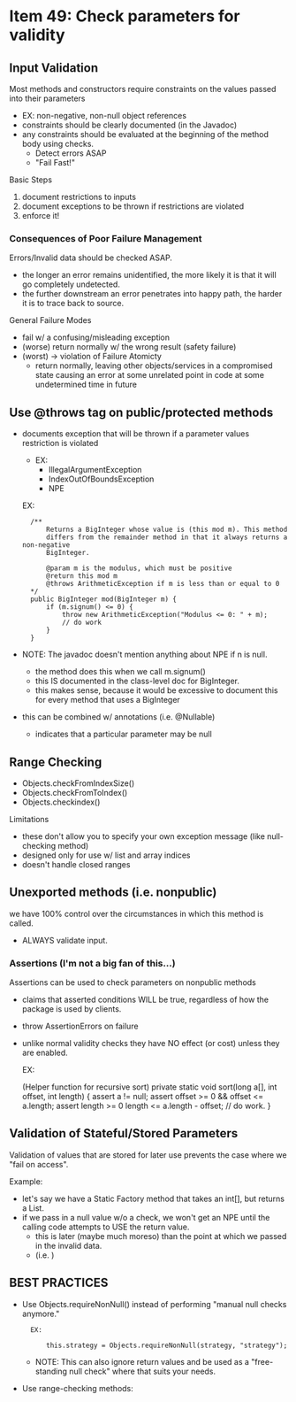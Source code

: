 # Item 49: Check parameters for validity

## Input Validation
Most methods and constructors require constraints on the values passed into their parameters
- EX: non-negative, non-null object references
- constraints should be clearly documented (in the Javadoc)
- any constraints should be evaluated at the beginning of the method body using checks. 
    - Detect errors ASAP
    - "Fail Fast!"
    
Basic Steps
1. document restrictions to inputs
2. document exceptions to be thrown if restrictions are violated
3. enforce it!
       
### Consequences of Poor Failure Management
Errors/Invalid data should be checked ASAP. 
- the longer an error remains unidentified, the more likely it is that it will go completely
undetected. 
- the further downstream an error penetrates into happy path, the harder it is to trace back
to source. 

General Failure Modes 
- fail w/ a confusing/misleading exception
- (worse) return normally w/ the wrong result (safety failure)
- (worst) -> violation of Failure Atomicty
    - return normally, leaving other objects/services in a compromised state causing an error
at some unrelated point in code at some undetermined time in future

## Use @throws tag on public/protected methods
- documents exception that will be thrown if a parameter values restriction is violated
    - EX:
        - IllegalArgumentException
        - IndexOutOfBoundsException
        - NPE


    EX:
    
        /**
            Returns a BigInteger whose value is (this mod m). This method
            differs from the remainder method in that it always returns a non-negative
            BigInteger.
            
            @param m is the modulus, which must be positive 
            @return this mod m
            @throws ArithmeticException if m is less than or equal to 0
        */
        public BigInteger mod(BigInteger m) {
            if (m.signum() <= 0) {
                throw new ArithmeticException("Modulus <= 0: " + m);
                // do work
            }
        }
       
- NOTE: The javadoc doesn't mention anything about NPE if n is null. 
    - the method does this when we call m.signum()
    - this IS documented in the class-level doc for BigInteger. 
    - this makes sense, because it would be excessive to document this for 
    every method that uses a BigInteger
- this can be combined w/ annotations (i.e. @Nullable)
    - indicates that a particular parameter may be null
    
## Range Checking
- Objects.checkFromIndexSize()
- Objects.checkFromToIndex()
- Objects.checkindex()

Limitations
- these don't allow you to specify your own exception message (like null-checking method)
- designed only for use w/ list and array indices
- doesn't handle closed ranges

## Unexported methods (i.e. nonpublic)
we have 100% control over the circumstances in which this method is called. 
- ALWAYS validate input. 

### Assertions (I'm not a big fan of this...)
Assertions can be used to check parameters on nonpublic methods
- claims that asserted conditions WILL be true, regardless of how the package is used by
clients.
- throw AssertionErrors on failure
- unlike normal validity checks they have NO effect (or cost) unless they are enabled. 
 
    EX:
    
    (Helper function for recursive sort) 
    private static void sort(long a[], int offset, int length) {
        assert a != null;
        assert offset >= 0 && offset <= a.length;
        assert length >= 0 length <= a.length - offset;
        // do work.
    }

## Validation of Stateful/Stored Parameters
Validation of values that are stored for later use prevents the case where we "fail on access". 

Example:
- let's say we have a Static Factory method that takes an int[], but returns a List<Integer>. 
- if we pass in a null value w/o a check, we won't get an NPE until the calling code
attempts to USE the return value. 
    - this is later (maybe much moreso) than the point at which we passed in the invalid data. 
    - (i.e. )
    
## BEST PRACTICES
- Use Objects.requireNonNull() instead of performing "manual null checks anymore."
       
        EX:
        
            this.strategy = Objects.requireNonNull(strategy, "strategy");
            
    - NOTE: This can also ignore return values and be used as a "free-standing null check" where that
suits your needs. 
- Use range-checking methods:

        
